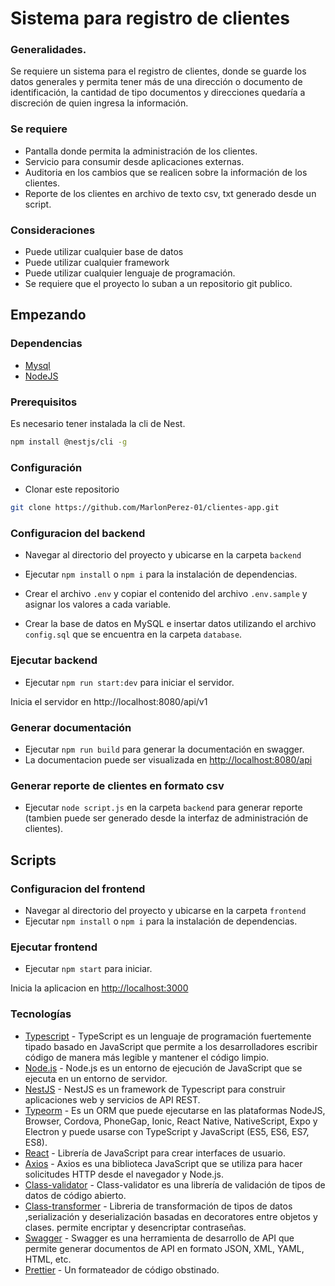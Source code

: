 # Sistema para registro de clientes

### Generalidades.

Se requiere un sistema para el registro de clientes, donde se guarde los datos generales y permita tener más de una
dirección o documento de identificación, la cantidad de tipo documentos y direcciones quedaría a discreción de quien
ingresa la información.

### Se requiere

- Pantalla donde permita la administración de los clientes.
- Servicio para consumir desde aplicaciones externas.
- Auditoria en los cambios que se realicen sobre la información de los clientes.
- Reporte de los clientes en archivo de texto csv, txt generado desde un script.

### Consideraciones

- Puede utilizar cualquier base de datos
- Puede utilizar cualquier framework
- Puede utilizar cualquier lenguaje de programación.
- Se requiere que el proyecto lo suban a un repositorio git publico.

## Empezando

### Dependencias

* [Mysql](https://www.mysql.com/)
* [NodeJS](https://nodejs.org/en/)

### Prerequisitos
Es necesario tener instalada la cli de Nest.
```sh
npm install @nestjs/cli -g
```

### Configuración

* Clonar este repositorio

```sh
git clone https://github.com/MarlonPerez-01/clientes-app.git
```

### Configuracion del backend

* Navegar al directorio del proyecto y ubicarse en la carpeta `backend`

* Ejecutar `npm install` o `npm i` para la instalación de dependencias.

* Crear el archivo `.env` y copiar el contenido del archivo `.env.sample` y asignar los valores a cada variable.

* Crear la base de datos en MySQL e insertar datos utilizando el archivo `config.sql` que se encuentra en la carpeta
  `database`.

### Ejecutar backend

* Ejecutar `npm run start:dev` para iniciar el servidor.

Inicia el servidor en http://localhost:8080/api/v1

### Generar documentación
* Ejecutar `npm run build` para generar la documentación en swagger.
* La documentacion puede ser visualizada en [http://localhost:8080/api](http://localhost:8080/api)

### Generar reporte de clientes en formato csv 
* Ejecutar `node script.js` en la carpeta `backend` para generar reporte (tambien puede ser generado desde la interfaz de administración de clientes).

## Scripts

### Configuracion del frontend

* Navegar al directorio del proyecto y ubicarse en la carpeta `frontend`
* Ejecutar `npm install` o `npm i` para la instalación de dependencias.

### Ejecutar frontend

* Ejecutar `npm start` para iniciar.

Inicia la aplicacion en [http://localhost:3000](http://localhost:3000)


### Tecnologías

- [Typescript](https://www.typescriptlang.org/) - TypeScript es un lenguaje de programación fuertemente tipado basado en
  JavaScript que permite a los desarrolladores escribir código de manera más legible y mantener el código limpio.
- [Node.js](https://nodejs.org/) - Node.js es un entorno de ejecución de JavaScript que se ejecuta en un entorno
  de servidor.
- [NestJS](https://nestjs.com/) - NestJS es un framework de Typescript para construir aplicaciones web y
  servicios de API REST.
- [Typeorm](https://typeorm.io/) - Es un ORM que puede ejecutarse en las plataformas NodeJS, Browser, Cordova,
  PhoneGap, Ionic, React Native, NativeScript, Expo y Electron y puede usarse con TypeScript y JavaScript (ES5, ES6,
  ES7, ES8).
- [React](https://reactjs.org/) - Librería de JavaScript para crear interfaces de usuario.
- [Axios](https://axios-http.com/docs/intro) - Axios es una biblioteca JavaScript que se utiliza para hacer solicitudes
  HTTP desde el navegador y Node.js.
- [Class-validator](https://github.com/typestack/class-validator) - Class-validator es una librería de validación
  de tipos de datos de código abierto.
- [Class-transformer](https://github.com/typestack/class-transformer) - Libreria de transformación de tipos de datos
  ,serialización y deserialización basadas en decoratores entre objetos y clases.
  permite encriptar y desencriptar contraseñas.
- [Swagger](https://swagger.io/) - Swagger es una herramienta de desarrollo de API que permite generar documentos de
  API en formato JSON, XML, YAML, HTML, etc.
- [Prettier](https://prettier.io/) - Un formateador de código obstinado.

